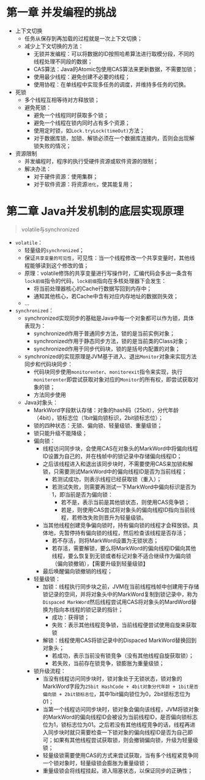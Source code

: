 
# 第一章 并发编程的挑战
* 上下文切换
	* 任务从保存到再加载的过程就是一次上下文切换；
	* 减少上下文切换的方法：
		* 无锁并发编程：可以将数据的ID按照哈希算法进行取模分段，不同的线程处理不同段的数据；
		* CAS算法：Java的Atomic包使用CAS算法来更新数据，不需要加锁；
		* 使用最少线程：避免创建不必要的线程；
		* 使用协程：在单线程中实现多任务的调度，并维持多任务的切换。
* 死锁
	* 多个线程互相等待对方释放锁；
	* 避免死锁：
		* 避免一个线程同时获取多个锁；
		* 避免一个线程在锁内同时占有多个资源；
		* 使用定时锁，如`Lock.tryLock(timeOut)`方法；
		* 对于数据库锁，加锁、解锁必须在一个数据库连接内，否则会出现解锁失败的情况；
* 资源限制
	* 并发编程时，程序的执行受硬件资源或软件资源的限制；
	* 解决办法：
		* 对于硬件资源：使用集群；
		* 对于软件资源：将资源`池化`，使其能复用；
# 第二章 Java并发机制的底层实现原理
> volatile与synchronized

* `volatile`：
	* 轻量级的`synchronized`；
	* 保证`共享变量的可见性`，可见性：当一个线程修改一个共享变量时，其他线程能够读到这个修改的值；
	* 原理：volatile修饰的共享变量进行写操作时，汇编代码会多出一条含有`lock前缀`指令的代码，`lock前缀`指向在多核处理器下会发生：
		* 将当前处理器核心的Cache行数据写回到内存中；
		* 通知其他核心，若Cache中含有对应内存地址的数据则失效；
	* ...
* `synchronized`：
	* synchronized实现同步的基础是Java中每一个对象都可以作为锁，具体表现为：
		* synchronized作用于普通同步方法，锁的是当前实例对象；
		* synchronized作用于静态同步方法，锁的是当前类的Class对象；
		* synchronized作用于同步代码块，锁的是括号内配置的对象；
	* synchronized的实现原理是JVM基于进入、退出`Monitor`对象来实现方法同步和代码块同步：
		* 代码块同步使用`monitorenter`、`monitorexit`指令来实现，执行`moniterenter`即尝试获取对象对应的`Monitor`的所有权，即尝试获取对象的锁；
		* 方法同步使用
	* Java对象头：
		* MarkWord字段默认存储：对象的hash码（25bit），分代年龄（4bit），锁标志位（1bit偏向锁标识，2bit锁标志位）；
		* 锁的四种状态：无锁、偏向锁、轻量级锁、重量级锁；
		* 锁只能升级不能降级；
		* 偏向锁：
			* 线程访问同步块，会使用CAS在对象头的MarkWord中将偏向线程ID设置为自己的，并在栈帧中的锁记录中存储偏向线程ID；
			* 之后该线程进入和退出该同步块时，不需要使用CAS来加锁和解锁，只需要测试MarkWord中的偏向线程ID是否为当前线程；
				* 若测试成功，则表示线程已经获取锁（重入）；
				* 若测试失败，则需要再测试一下MarkWord中偏向标识是否为1，即当前是否为偏向锁：
					* 若不是，表示当前是其他锁状态，则使用CAS竞争锁；
					* 若是，则使用CAS尝试将对象头的偏向线程ID指向当前线程，若修改失败则晋升为轻量级锁。
			* 当其他线程创建竞争偏向锁时，持有偏向锁的线程才会释放锁。具体地，先暂停持有偏向锁的线程，然后检查该线程是否存活；
				* 若不存活，则将MarkWord设置为无锁状态；
				* 若存活，需要解锁，要么将MarkWord的偏向线程ID偏向其他线程，要么恢复到无锁或者标记对象不适合继续作为偏向锁（偏向锁撤销），【需要升级到轻量级锁】 
			* 最后唤醒偏向锁撤销的线程；
		* 轻量级锁：
			* 加锁：线程执行同步块之前，JVM在当前线程栈帧中创建用于存储锁记录的空间，并将对象头中的MarkWord复制到锁记录中，称为`Dispaced MarkWord`然后线程尝试用CAS将对象头的MardWord替换为指向本线程的锁记录的指针；
				* 成功：获得锁；
				* 失败：表示其他线程竞争锁，当前线程便尝试使用自旋来获取锁
			* 解锁：线程使用CAS将锁记录中的Dispaced MarkWord替换回到对象头；
				* 若成功，表示当前没有锁竞争（没有其他线程自旋获取锁）；
				* 若失败，当前存在锁竞争，锁膨胀为重量级锁；
		* 锁升级流程：
			* 当没有线程访问同步块时，锁对象处于无锁状态，锁对象的MarkWord字段为`25bit HashCode + 4bit对象分代年龄 + 1bit是否偏向锁 + 2bit锁标志位`，其中1bit偏向锁位为0，2bit锁标志位为01；
			* 当第一个线程访问同步块时，锁对象会偏向该线程，JVM将锁对象的MarkWord的偏向线程ID会被设为当前线程ID，是否偏向锁标志位为1，锁标志位为01。之后若没有其他线程竞争的话，线程再进入同步块时就只需要检查一下锁对象的偏向线程ID是否为自己即可；如果有其他线程尝试获取锁，则会撤销偏向锁，升级为轻量级锁；
			* 轻量级锁需要使用CAS的方式来尝试获取，当有多个线程紧竞争同一个锁对象时，轻量级锁会膨胀为重量级锁；
			* 重量级锁会将线程挂起，进入阻塞状态，以保证同步的正确性；